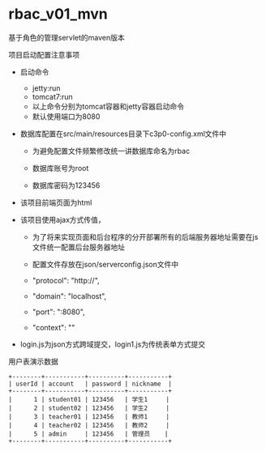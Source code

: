 # rbac_v01_mvn
基于角色的管理servlet的maven版本

项目启动配置注意事项

  - 启动命令
    - jetty:run
    - tomcat7:run
    - 以上命令分别为tomcat容器和jetty容器启动命令
    - 默认使用端口为8080

  - 数据库配置在src/main/resources目录下c3p0-config.xml文件中

    - 为避免配置文件频繁修改统一讲数据库命名为rbac

    - 数据库账号为root

    - 数据库密码为123456

  - 该项目前端页面为html

  - 该项目使用ajax方式传值，

    - 为了将来实现页面和后台程序的分开部署所有的后端服务器地址需要在js文件统一配置后台服务器地址

    - 配置文件存放在json/serverconfig.json文件中
    
    - "protocol": "http://",
    
    - "domain": "localhost",
    
    - "port": ":8080",
    
    - "context": ""
  - login.js为json方式跨域提交，login1.js为传统表单方式提交

用户表演示数据

    +--------+-----------+----------+-----------+
    | userId | account   | password | nickname  |
    +--------+-----------+----------+-----------+
    |      1 | student01 | 123456   | 学生1     |
    |      2 | student02 | 123456   | 学生2     |
    |      3 | teacher01 | 123456   | 教师1     |
    |      4 | teacher02 | 123456   | 教师2     |
    |      5 | admin     | 123456   | 管理员    |
    +--------+-----------+----------+-----------+

